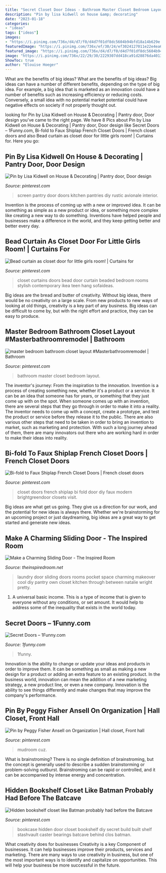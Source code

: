 ```yaml
---
title: "Secret Closet Door Ideas - Bathroom Master Closet Bedroom Layout"
description: "Pin by lisa kidwell on house &amp; decorating"
date: "2023-01-18"
categories:
- "ideas"
tags: ["ideas"]
images:
- "https://i.pinimg.com/736x/d4/d7/f0/d4d7f01df8dc5604b94bfd18a14b629e.jpg"
featuredImage: "https://i.pinimg.com/736x/ef/30/24/ef3024127011e22e4ea62ee00a4c13af--bead-curtains-little-girl-rooms.jpg"
featured_image: "https://i.pinimg.com/736x/d4/d7/f0/d4d7f01df8dc5604b94bfd18a14b629e.jpg"
image: "https://i.pinimg.com/736x/22/29/30/2229307dd418ca91d28876da40136b2a.jpg"
ShowToc: true
author: "Elouise Hoeger"
---
```



What are the benefits of big ideas?
What are the benefits of big ideas? Big ideas can have a number of different benefits, depending on the type of big idea. For example, a big idea that is marketed as an innovation could have a number of benefits such as increasing efficiency or reducing costs. Conversely, a small idea with no potential market potential could have negative effects on society if not properly thought out.

	

		
looking for Pin by Lisa Kidwell on House &amp; Decorating | Pantry door, Door design you've came to the right page. We have 8 Pics about Pin by Lisa Kidwell on House &amp; Decorating | Pantry door, Door design like Secret Doors – 1Funny.com, Bi-fold to Faux Shiplap French Closet Doors | French closet doors and also Bead curtain as closet door for little girls room! | Curtains for. Here you go:
		
    
## Pin By Lisa Kidwell On House &amp; Decorating | Pantry Door, Door Design

<img loading=lazy src="https://i.pinimg.com/736x/6f/6e/80/6f6e801cac0f709036bbb5aee7adab2b--pantry-doors-screen-doors.jpg" onerror="this.onerror=null;this.src='https://tse1.mm.bing.net/th?id=OIP.BZf9tQ4DlEAJ_M1bB67jowHaJ4&amp;pid=15.1';" alt="Pin by Lisa Kidwell on House &amp; Decorating | Pantry door, Door design">

_Source: pinterest.com_

>screen pantry door doors kitchen pantries diy rustic avionale interior. 

	

Invention is the process of coming up with a new or improved idea. It can be something as simple as a new product or idea, or something more complex like creating a new way to do something. Inventions have helped people and businesses make a difference in the world, and they keep getting better and better every day.

    
## Bead Curtain As Closet Door For Little Girls Room! | Curtains For

<img loading=lazy src="https://i.pinimg.com/736x/ef/30/24/ef3024127011e22e4ea62ee00a4c13af--bead-curtains-little-girl-rooms.jpg" onerror="this.onerror=null;this.src='https://tse4.mm.bing.net/th?id=OIP.REfgEpuhgmBwWLKt6X3jCgHaJ3&amp;pid=15.1';" alt="Bead curtain as closet door for little girls room! | Curtains for">

_Source: pinterest.com_

>closet curtains doors bead door curtain beaded bedroom rooms stylish contemporary ikea teen hang sofaideas. 

	

Big ideas are the bread and butter of creativity. Without big ideas, there would be no creativity on a large scale. From new products to new ways of looking at old things, creativity is a key part of any business. Big ideas can be difficult to come by, but with the right effort and practice, they can be easy to produce.

    
## Master Bedroom Bathroom Closet Layout #Masterbathroomremodel | Bathroom

<img loading=lazy src="https://i.pinimg.com/736x/22/29/30/2229307dd418ca91d28876da40136b2a.jpg" onerror="this.onerror=null;this.src='https://tse2.mm.bing.net/th?id=OIP.dabujFozt6bur-EVU0-e3wHaJ2&amp;pid=15.1';" alt="master bedroom bathroom closet layout #Masterbathroomremodel | Bathroom">

_Source: pinterest.com_

>bathroom master closet bedroom layout. 

	

The inventor's journey: From the inspiration to the innovation.
Invention is a process of creating something new, whether it's a product or a service. It can be an idea that someone has for years, or something that they just come up with on the spot. When someone comes up with an invention, there are several steps that they go through in order to make it into a reality. The inventor needs to come up with a concept, create a prototype, and test the product or service before they release it to the public. There are also various other steps that need to be taken in order to bring an invention to market, such as marketing and protection. With such a long journey ahead of them, there are many innovators out there who are working hard in order to make their ideas into reality.

    
## Bi-fold To Faux Shiplap French Closet Doors | French Closet Doors

<img loading=lazy src="https://i.pinimg.com/736x/3e/03/e5/3e03e53a7060b58f6348abf786117731.jpg" onerror="this.onerror=null;this.src='https://tse4.mm.bing.net/th?id=OIP.JDA4kxJIougIS2EmgnfpHwHaLG&amp;pid=15.1';" alt="Bi-fold to Faux Shiplap French Closet Doors | French closet doors">

_Source: pinterest.com_

>closet doors french shiplap bi fold door diy faux modern brightgreendoor closets visit. 

	

Big ideas are what get us going. They give us a direction for our work, and the potential for new ideas is always there. Whether we're brainstorming for an upcoming project or just daydreaming, big ideas are a great way to get started and generate new ideas.

    
## Make A Charming Sliding Door - The Inspired Room

<img loading=lazy src="https://theinspiredroom.net/wp-content/uploads/2012/01/laundry-room-makeover-sliding-door.jpg" onerror="this.onerror=null;this.src='https://tse4.mm.bing.net/th?id=OIP.8CMguHrLd9p2Shw_MQ7RCQHaLH&amp;pid=15.1';" alt="Make a Charming Sliding Door - The Inspired Room">

_Source: theinspiredroom.net_

>laundry door sliding doors rooms pocket space charming makeover cool diy pantry own closet kitchen through between natalie wright pretty. 

	

1. A universal basic income. This is a type of income that is given to everyone without any conditions, or set amount. It would help to address some of the inequality that exists in the world today.

    
## Secret Doors – 1Funny.com

<img loading=lazy src="https://1funny.com/wp-content/uploads/2012/09/secret_door_13.jpg" onerror="this.onerror=null;this.src='https://tse2.mm.bing.net/th?id=OIP.owGho5K8vKnEe7P-9T450wHaLa&amp;pid=15.1';" alt="Secret Doors – 1Funny.com">

_Source: 1funny.com_

>1funny. 

	

Innovation is the ability to change or update your ideas and products in order to improve them. It can be something as small as making a new design for a product or adding an extra feature to an existing product. In the business world, innovation can mean the addition of a new marketing strategy, a new product line, or even a new company. Innovation is the ability to see things differently and make changes that may improve the company's performance.

    
## Pin By Peggy Fisher Ansell On Organization | Hall Closet, Front Hall

<img loading=lazy src="https://i.pinimg.com/736x/f0/48/32/f0483269fb68abb8cb8345130f229f77.jpg" onerror="this.onerror=null;this.src='https://tse1.mm.bing.net/th?id=OIP.P4EZAqVnF9wJAjCFl-7W7QHaJ3&amp;pid=15.1';" alt="Pin by Peggy Fisher Ansell on Organization | Hall closet, Front hall">

_Source: pinterest.com_

>mudroom cuz. 

	

What is brainstroming?
There is no single definition of brainstroming, but the concept is generally used to describe a sudden brainstorming or problem-solving outburst. Brainstroming can be rapid or controlled, and it can be accompanied by intense energy and concentration.

    
## Hidden Bookshelf Closet Like Batman Probably Had Before The Batcave

<img loading=lazy src="https://i.pinimg.com/736x/d4/d7/f0/d4d7f01df8dc5604b94bfd18a14b629e.jpg" onerror="this.onerror=null;this.src='https://tse2.mm.bing.net/th?id=OIP.O-gahbBhYgCl0jYQlr4h3gHaJ3&amp;pid=15.1';" alt="Hidden bookshelf closet like Batman probably had before the Batcave">

_Source: pinterest.com_

>bookcase hidden door closet bookshelf diy secret build built shelf stashvault caster bearings batcave behind clos batman. 

	

What creativity does for businesses
Creativity is a key Component of businesses. It can help businesses improve their products, services and marketing. There are many ways to use creativity in business, but one of the most important ways is to identify and capitalize on opportunities. This will help your business be more successful in the future.

